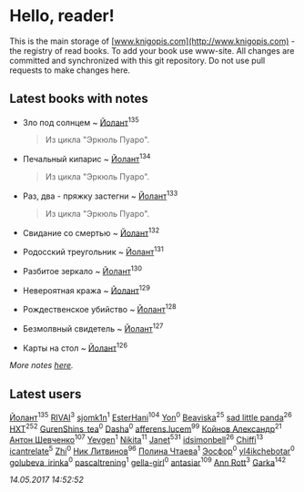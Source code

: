 # Hello, reader!
This is the main storage of [www.knigopis.com](http://www.knigopis.com) - the registry of read books.
To add your book use www-site. All changes are committed and synchronized with this git repository.
Do not use pull requests to make changes here.


## Latest books with notes
* Зло под солнцем ~ [Йолант](users/104/104690883692185089260-google)<sup>135</sup>
    > Из цикла "Эркюль Пуаро".

* Печальный кипарис ~ [Йолант](users/104/104690883692185089260-google)<sup>134</sup>
    > Из цикла "Эркюль Пуаро".

* Раз, два - пряжку застегни ~ [Йолант](users/104/104690883692185089260-google)<sup>133</sup>
    > Из цикла "Эркюль Пуаро".

* Свидание со смертью ~ [Йолант](users/104/104690883692185089260-google)<sup>132</sup>

* Родосский треугольник ~ [Йолант](users/104/104690883692185089260-google)<sup>131</sup>

* Разбитое зеркало ~ [Йолант](users/104/104690883692185089260-google)<sup>130</sup>

* Невероятная кража ~ [Йолант](users/104/104690883692185089260-google)<sup>129</sup>

* Рождественское убийство ~ [Йолант](users/104/104690883692185089260-google)<sup>128</sup>

* Безмолвный свидетель ~ [Йолант](users/104/104690883692185089260-google)<sup>127</sup>

* Карты на стол ~ [Йолант](users/104/104690883692185089260-google)<sup>126</sup>


_More notes [here](latest_books_with_notes.md)._


## Latest users
[Йолант](users/104/104690883692185089260-google)<sup>135</sup> 
[RIVAI](users/105/105617470861273678190-google)<sup>3</sup> 
[sjomk1n](users/243/243975624-vkontakte)<sup>1</sup> 
[EsterHani](users/305/30558181-vkontakte)<sup>104</sup> 
[Yon](users/103/10348899-vkontakte)<sup>0</sup> 
[Beaviska](users/102/10202544960024508-facebook)<sup>25</sup> 
[sad little panda](users/188/1882525281990290-facebook)<sup>26</sup> 
[HXT](users/100/100002563462782-facebook)<sup>252</sup> 
[GurenShins_tea](users/712/712242609159274496-twitter)<sup>0</sup> 
[Dasha](users/130/13015628898852979311-mailru)<sup>0</sup> 
[afferens.lucem](users/196/196071655-vkontakte)<sup>99</sup> 
[Койнов Александр](users/414/414040473-vkontakte)<sup>21</sup> 
[Антон Шевченко](users/339/339786161-vkontakte)<sup>107</sup> 
[Yevgen](users/100/100001921022265-facebook)<sup>1</sup> 
[Nikita](users/100/100684315-vkontakte)<sup>11</sup> 
[Janet](users/205/20565064-vkontakte)<sup>531</sup> 
[idsimonbell](users/380/380554090-vkontakte)<sup>26</sup> 
[Chiffi](users/105/105831994080785626680-google)<sup>13</sup> 
[icantrelate](users/111/111003752220369872386-googleplus)<sup>5</sup> 
[Zhi](users/104/104502610850806942588-google)<sup>0</sup> 
[Ник Литвинов](users/241/241974816-vkontakte)<sup>96</sup> 
[Полина Чтаева](users/182/18209789998000712034-mailru)<sup>1</sup> 
[Эосфор](users/193/1931089343792598-facebook)<sup>0</sup> 
[yl4ikchebotar](users/651/65177110-vkontakte)<sup>0</sup> 
[golubeva_irinka](users/208/20867638-vkontakte)<sup>0</sup> 
[pascaltrening](users/116/1168869274-facebook)<sup>1</sup> 
[gella-girl](users/421/42198251-vkontakte)<sup>0</sup> 
[antasiar](users/688/68827372-vkontakte)<sup>109</sup> 
[Ann Rott](users/108/108774233915925319546-google)<sup>3</sup> 
[Garka](users/115/115753719718250012620-google)<sup>142</sup> 


_14.05.2017 14:52:52_
